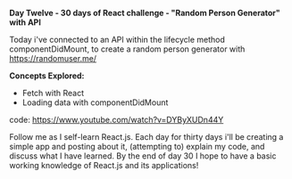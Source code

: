 **Day Twelve - 30 days of React challenge - "Random Person Generator" with API**

Today i've connected to an API within the lifecycle method componentDidMount, to create a random person generator with https://randomuser.me/

**Concepts Explored:**
- Fetch with React
- Loading data with componentDidMount

code: https://www.youtube.com/watch?v=DYByXUDn44Y

Follow me as I self-learn React.js. Each day for thirty days i'll be creating a simple app and posting about it, (attempting to) explain my code, and discuss what I have learned. By the end of day 30 I hope to have a basic working knowledge of React.js and its applications!
